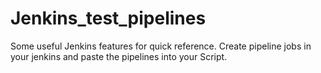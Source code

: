 # Jenkins_test_pipelines
Some useful Jenkins features for quick reference.
Create pipeline jobs in your jenkins and paste the pipelines into your Script.


